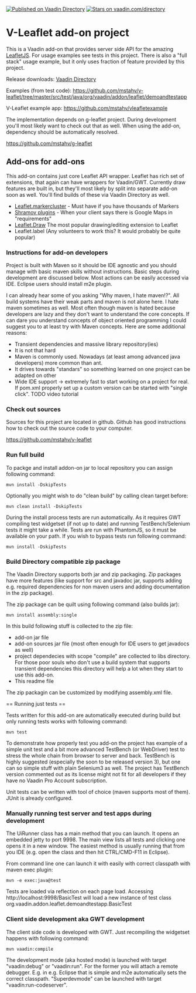 [![Published on Vaadin  Directory](https://img.shields.io/badge/Vaadin%20Directory-published-00b4f0.svg)](https://vaadin.com/directory/component/v-leaflet)
[![Stars on vaadin.com/directory](https://img.shields.io/vaadin-directory/star/v-leaflet.svg)](https://vaadin.com/directory/component/v-leaflet)

# V-Leaflet add-on project

This is a Vaadin add-on that provides server side API for the amazing [LeafletJS](http://leafletjs.com). For usage examples see tests in this project. There is also a "full stack" usage example, but it only uses fraction of feature provided by this project.

Release downloads:
[Vaadin Directory](https://vaadin.com/directory/) 

Examples (from test code):
https://github.com/mstahv/v-leaflet/tree/master/src/test/java/org/vaadin/addon/leaflet/demoandtestapp

V-Leaflet example app: 
https://github.com/mstahv/vleafletexample

The implementation depends on g-leaflet project. During development you'll most likely want to check out that as well. When using the add-on, dependency should be automatically resolved.

https://github.com/mstahv/g-leaflet

## Add-ons for add-ons

This add-on contains just core Leaflet API wrapper. Leaflet has rich set of extensions, that again can have wrappers for Vaadin/GWT. Currently draw features are built in, but they'll most likely by split into separate add-on soon as well. You'll find builds of these via Vaadin Directory as well.

 * [Leaflet.markercluster](https://github.com/willtemperley/v-leaflet-markercluster-parent) - Must have if you have thousands of Markers
 * [Shramov plugins](https://github.com/mstahv/v-leaflet-shramov-parent) - When your client says there is Google Maps in "requirements"
 * [Leaflet.Draw](https://github.com/mstahv/v-leaflet-draw) The most popular drawing/editing extension to Leaflet
 * Leaflet.label (Any volunteers to work this? It would probably be quite popular)


### Instructions for add-on developers

Project is built with Maven so it should be IDE agnostic and you should manage with basic maven skills without instructions. Basic steps during development are discussed below. Most actions can be easily accessed via IDE. Eclipse users should install m2e plugin.

I can already hear some of you asking "Why maven, I hate maven!?". All build systems have their weak parts and maven is not alone here. I hate maven sometimes as well. Most often though maven is hated because developers are lazy and they don't want to understand the core concepts. If can dare you understand concepts of object oriented programming I could suggest you to at least try with Maven concepts. Here are some additional reasons:

 * Transient dependencies and massive library repository(ies)
 * It is not that hard
 * Maven is commonly used. Nowadays (at least among advanced java developers) more common than ant.
 * It drives towards "standars" so something learned on one project can be adapted on other
 * Wide IDE support -> extremely fast to start working on a project for real. If pom.xml properly set up a custom version can be started with "single click". TODO video tutorial

### Check out sources

Sources for this project are located in github. Github has good instructions how to check out the source code to your computer.

https://github.com/mstahv/v-leaflet

### Run full build

To packge and install addon-on jar to local repository you can assign following command:
```
mvn install -DskipTests
```

Optionally you might wish to do "clean build" by calling clean target before:

```
mvn clean install -DskipTests
```

During the install process tests are run automatically. As it requires GWT compiling test widgetset (if not up to date) and running TestBench/Selenium tests it might take a while. Tests are run with PhantomJS, so it must be available on your path. If you wish to bypass tests run following command:

```
mvn install -DskipTests
```

### Build Directory compatible zip package

The Vaadin Directory supports both jar and zip packaging. Zip packages have more features (like support for src and javadoc jar, supports adding e.g. required dependencies for non maven users and adding documentation in the zip package).

The zip package can be quilt using following command (also builds jar):
```
mvn install assembly:single
```

In this build following stuff is collected to the zip file:

 * add-on jar file
 * add-on sources jar file (most often enough for IDE users to get javadocs as well)
 * project dependecies with scope "compile" are collected to libs directory. For those poor souls who don't use a build system that supports transient dependencies this directory will help a lot when they start to use this add-on.
 * This readme file

The zip packagin can be customized by modifying assembly.xml file.

== Running just tests ==

Tests written for this add-on are automatically executed during build but only running tests works with following command:
```
mvn test
```

To demonstrate how properly test you add-on the project has example of a simple unit test and a bit more advanced TestBench (or WebDriver) test to stress the whole chain from browser to server and back. TestBench is highly suggested (especially the soon to be released version 3), but one can so simple stuff with plain Selenium3 as well. The project has TestBench version commented out as its license might not fit for all developers if they have no Vaadin Pro Account subscription.

Unit tests can be written with tool of choice (maven supports most of them). JUnit is already configured.

### Manually running test server and test apps during development

The UiRunner class has a main method that you can launch. It opens an embedded jetty to port 9998. The main view lists all tests and clicking one opens it in a new window. The easiest method is usually running that from you IDE (e.g. open the class and then hit CTRL/CMD-F11 in Eclipse). 

From command line one can launch it with easily with correct classpath with maven exec plugin:
```
mvn -e exec:java@test
```

Tests are loaded via reflection on each page load. Accessing http://localhost:9998/BasicTest will load a new instance of test class org.vaadin.addon.leaflet.demoandtestapp.BasicTest

### Client side development aka GWT development

The client side code is developed with GWT. Just recompiling the widgetset happens with following command:
```
mvn vaadin:compile
```

The development mode (aka hosted mode) is launched with target "vaadin:debug" or "vaadin:run". For the former you will attach a remote debugger. E.g. in e.g. Eclipse that is simple and m2e automatically sets the correct classpath. "Superdevmode" can be launched with target "vaadin:run-codeserver".

